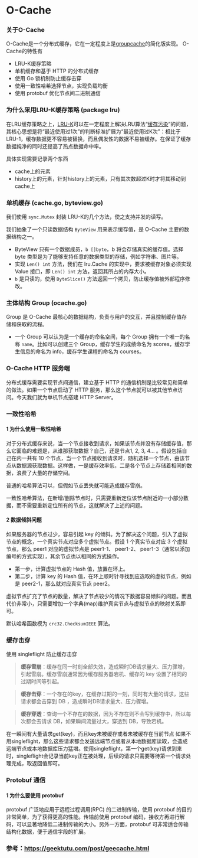 # O-Cache

### 关于O-Cache

O-Cache是一个分布式缓存，它在一定程度上是[groupcache](https://github.com/golang/groupcache)的简化版实现。
O-Cache的特性有

- LRU-K缓存策略
- 单机缓存和基于 HTTP 的分布式缓存
- 使用 Go 锁机制防止缓存击穿
- 使用一致性哈希选择节点，实现负载均衡
- 使用 protobuf 优化节点间二进制通信




### 为什么采用LRU-K缓存策略 (package lru)

在LRU缓存策略之上，[LRU-K](https://cloud.tencent.com/developer/article/1664672)可以在一定程度上解决LRU算法“[缓存污染](https://segmentfault.com/a/1190000018810255)”的问题，其核心思想是将“最近使用过1次”的判断标准扩展为“最近使用过K次”：相比于LRU-1，缓存数据更不容易被替换，而且偶发性的数据不易被缓存。在保证了缓存数据纯净的同时还提高了热点数据命中率。

具体实现需要记录两个东西

- cache上的元素
- history上的元素，针对history上的元素，只有其次数超过K时才将其移动到cache上



### 单机缓存 (cache.go, byteview.go)

我们使用 `sync.Mutex` 封装 LRU-K的几个方法，使之支持并发的读写。

我们抽象了一个只读数据结构 `ByteView` 用来表示缓存值，是 O-Cache 主要的数据结构之一。

- ByteView 只有一个数据成员，`b []byte`，b 将会存储真实的缓存值。选择 byte 类型是为了能够支持任意的数据类型的存储，例如字符串、图片等。
- 实现 `Len() int` 方法，我们在 lru.Cache 的实现中，要求被缓存对象必须实现 Value 接口，即 `Len() int` 方法，返回其所占的内存大小。
- `b` 是只读的，使用 `ByteSlice()` 方法返回一个拷贝，防止缓存值被外部程序修改。



### 主体结构 Group (ocache.go)

Group 是 O-Cache 最核心的数据结构，负责与用户的交互，并且控制缓存值存储和获取的流程。

- 一个 Group 可以认为是一个缓存的命名空间，每个 Group 拥有一个唯一的名称 `name`。比如可以创建三个 Group，缓存学生的成绩命名为 scores，缓存学生信息的命名为 info，缓存学生课程的命名为 courses。



### O-Cache HTTP 服务端

分布式缓存需要实现节点间通信，建立基于 HTTP 的通信机制是比较常见和简单的做法。如果一个节点启动了 HTTP 服务，那么这个节点就可以被其他节点访问。今天我们就为单机节点搭建 HTTP Server。



### 一致性哈希

#### 1 为什么使用一致性哈希

对于分布式缓存来说，当一个节点接收到请求，如果该节点并没有存储缓存值，那么它面临的难题是，从谁那获取数据？自己，还是节点1, 2, 3, 4… 。假设包括自己在内一共有 10 个节点，当一个节点接收到请求时，随机选择一个节点，由该节点从数据源获取数据。这样做，一是缓存效率低，二是各个节点上存储着相同的数据，浪费了大量的存储空间。

普通的哈希算法可以，但假如节点丢失就可能造成缓存雪崩。

一致性哈希算法，在新增/删除节点时，只需要重新定位该节点附近的一小部分数据，而不需要重新定位所有的节点，这就解决了上述的问题。

#### 2 数据倾斜问题

如果服务器的节点过少，容易引起 key 的倾斜。为了解决这个问题，引入了虚拟节点的概念，一个真实节点对应多个虚拟节点。假设 1 个真实节点对应 3 个虚拟节点，那么 peer1 对应的虚拟节点是 peer1-1、 peer1-2、 peer1-3（通常以添加编号的方式实现），其余节点也以相同的方式操作。

- 第一步，计算虚拟节点的 Hash 值，放置在环上。
- 第二步，计算 key 的 Hash 值，在环上顺时针寻找到应选取的虚拟节点，例如是 peer2-1，那么就对应真实节点 peer2。

虚拟节点扩充了节点的数量，解决了节点较少的情况下数据容易倾斜的问题。而且代价非常小，只需要增加一个字典(map)维护真实节点与虚拟节点的映射关系即可。

默认哈希函数模为 `crc32.ChecksumIEEE` 算法。



### 缓存击穿

使用 singleflight 防止缓存击穿

> **缓存雪崩**：缓存在同一时刻全部失效，造成瞬时DB请求量大、压力骤增，引起雪崩。缓存雪崩通常因为缓存服务器宕机、缓存的 key 设置了相同的过期时间等引起。

> **缓存击穿**：一个存在的key，在缓存过期的一刻，同时有大量的请求，这些请求都会击穿到 DB ，造成瞬时DB请求量大、压力骤增。

> **缓存穿透**：查询一个不存在的数据，因为不存在则不会写到缓存中，所以每次都会去请求 DB，如果瞬间流量过大，穿透到 DB，导致宕机。

在一瞬间有大量请求get(key)，而且key未被缓存或者未被缓存在当前节点 如果不用singleflight，那么这些请求都会发送远端节点或者从本地数据库读取，会造成远端节点或本地数据库压力猛增。使用singleflight，第一个get(key)请求到来时，singleflight会记录当前key正在被处理，后续的请求只需要等待第一个请求处理完成，取返回值即可。



### Protobuf 通信

#### 1 为什么要使用 protobuf

protobuf 广泛地应用于远程过程调用(RPC) 的二进制传输，使用 protobuf 的目的非常简单，为了获得更高的性能。传输前使用 protobuf 编码，接收方再进行解码，可以显著地降低二进制传输的大小。另外一方面，protobuf 可非常适合传输结构化数据，便于通信字段的扩展。

### 参考：https://geektutu.com/post/geecache.html

